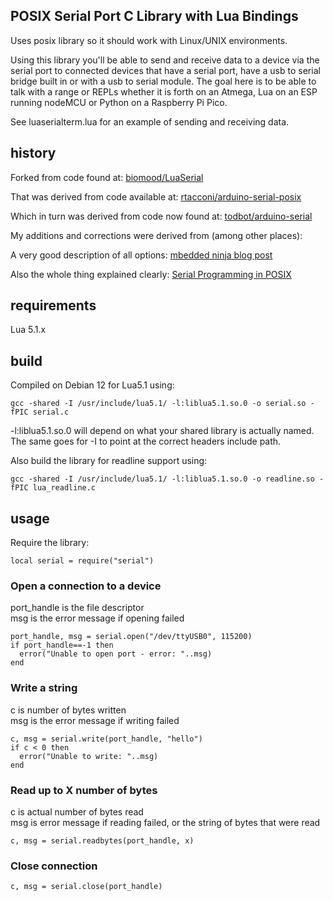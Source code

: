 ## POSIX Serial Port C Library with Lua Bindings
Uses posix library so it should work with Linux/UNIX environments.

Using this library you'll be able to send and receive data to a device via
the serial port to connected devices that have a serial port, have a usb to
serial bridge built in or with a usb to serial module.
The goal here is to be able to talk with a range or REPLs whether it is forth
on an Atmega, Lua on an ESP running nodeMCU or Python on a Raspberry Pi Pico.

See luaserialterm.lua for an example of sending and receiving data.

## history
Forked from code found at:
[biomood/LuaSerial](https://github.com/biomood/LuaSerial)

That was derived from code available at:
[rtacconi/arduino-serial-posix](https://github.com/rtacconi/arduino-serial-posix)

Which in turn was derived from code now found at:
[todbot/arduino-serial](https://github.com/todbot/arduino-serial)

My additions and corrections were derived from (among other places):

A very good description of all options:
[mbedded ninja blog post](https://blog.mbedded.ninja/programming/operating-systems/linux/linux-serial-ports-using-c-cpp/)

Also the whole thing explained clearly:
[Serial Programming in POSIX](https://support.dce.felk.cvut.cz/pos/cv5/doc/serial.html#config)

## requirements

Lua 5.1.x

## build
Compiled on Debian 12 for Lua5.1 using:

    gcc -shared -I /usr/include/lua5.1/ -l:liblua5.1.so.0 -o serial.so -fPIC serial.c

-l:liblua5.1.so.0 will depend on what your shared library is actually named. The same goes for -I to point at the correct headers include path.

Also build the library for readline support using:

    gcc -shared -I /usr/include/lua5.1/ -l:liblua5.1.so.0 -o readline.so -fPIC lua_readline.c

## usage
Require the library:
    
    local serial = require("serial")

### Open a connection to a device
port_handle is the file descriptor  
msg is the error message if opening failed

    port_handle, msg = serial.open("/dev/ttyUSB0", 115200)
    if port_handle==-1 then
      error("Unable to open port - error: "..msg)
    end

### Write a string
c is number of bytes written  
msg is the error message if writing failed

    c, msg = serial.write(port_handle, "hello")
    if c < 0 then
      error("Unable to write: "..msg)
    end

### Read up to X number of bytes
c is actual number of bytes read  
msg is error message if reading failed, or the string of bytes that were read

    c, msg = serial.readbytes(port_handle, x)

### Close connection

    c, msg = serial.close(port_handle)
